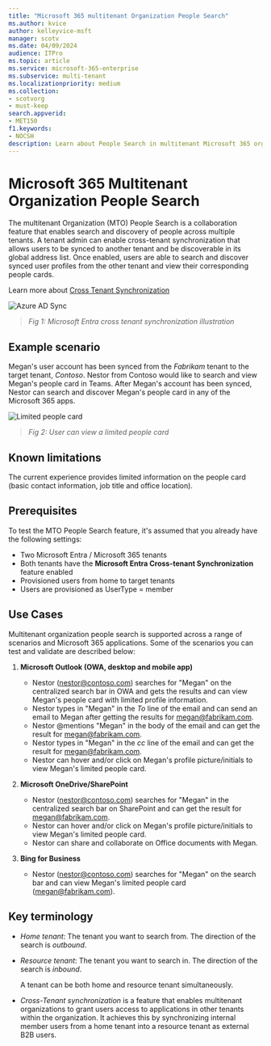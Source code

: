 ```yaml
---
title: "Microsoft 365 multitenant Organization People Search"
ms.author: kvice
author: kelleyvice-msft
manager: scotv
ms.date: 04/09/2024
audience: ITPro
ms.topic: article
ms.service: microsoft-365-enterprise
ms.subservice: multi-tenant
ms.localizationpriority: medium
ms.collection: 
- scotvorg
- must-keep
search.appverid:
- MET150
f1.keywords:
- NOCSH
description: Learn about People Search in multitenant Microsoft 365 organizations.
---
```


# Microsoft 365 Multitenant Organization People Search 

The multitenant Organization (MTO) People Search is a collaboration feature that enables search and discovery of people across multiple tenants. A tenant admin can enable cross-tenant synchronization that allows users to be synced to another tenant and be discoverable in its global address list. Once enabled, users are able to search and discover synced user profiles from the other tenant and view their corresponding people cards.

Learn more about [Cross Tenant Synchronization](/entra/identity/multi-tenant-organizations/cross-tenant-synchronization-overview)


![Azure AD Sync](../media/mt-people-search/aad-sync.png)

> _Fig 1: Microsoft Entra cross tenant synchronization illustration_

## Example scenario

Megan's user account has been synced from the _Fabrikam_ tenant to the target tenant, _Contoso_. Nestor from Contoso would like to search and view Megan's people card in Teams. After Megan's account has been synced, Nestor can search and discover Megan's people card in any of the Microsoft 365 apps.

![Limited people card](../media/mt-people-search/limited-people-card.png)

> _Fig 2: User can view a limited people card_

## Known limitations

The current experience provides limited information on the people card (basic contact information, job title and office location).

## Prerequisites

To test the MTO People Search feature, it's assumed that you already have the following settings:

- Two Microsoft Entra / Microsoft 365 tenants
- Both tenants have the **Microsoft Entra Cross-tenant Synchronization** feature enabled
- Provisioned users from home to target tenants
- Users are provisioned as UserType = member

## Use Cases

Multitenant organization people search is supported across a range of scenarios and Microsoft 365 applications. Some of the scenarios you can test and validate are described below:

1. **Microsoft Outlook (OWA, desktop and mobile app)**

   - Nestor (<nestor@contoso.com>) searches for "Megan" on the centralized search bar in OWA and gets the results and can view Megan's people card with limited profile information.
   - Nestor types in "Megan" in the _To_ line of the email and can send an email to Megan after getting the results for <megan@fabrikam.com>.
   - Nestor \@mentions "Megan" in the body of the email and can get the result for <megan@fabrikam.com>.
   - Nestor types in "Megan" in the _cc_ line of the email and can get the result for <megan@fabrikam.com>.
   - Nestor can hover and/or click on Megan's profile picture/initials to view Megan's limited people card.

2. **Microsoft OneDrive/SharePoint**

   - Nestor (<nestor@contoso.com>) searches for "Megan" in the centralized search bar on SharePoint and can get the result for <megan@fabrikam.com>.
   - Nestor can hover and/or click on Megan's profile picture/initials to view Megan's limited people card.
   - Nestor can share and collaborate on Office documents with Megan.

3. **Bing for Business**

   - Nestor (<nestor@contoso.com>) searches for "Megan" on the search bar and can view Megan's limited people card (<megan@fabrikam.com>).

## Key terminology

- _Home tenant_: The tenant you want to search from. The direction of the search is _outbound_.

- _Resource tenant_: The tenant you want to search in. The direction of the search is _inbound_.

  A tenant can be both home and resource tenant simultaneously.

- _Cross-Tenant synchronization_ is a feature that enables multitenant organizations to grant users access to applications in other tenants within the organization. It achieves this by synchronizing internal member users from a home tenant into a resource tenant as external B2B users.

